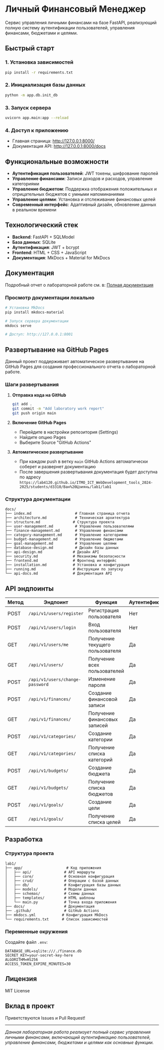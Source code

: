 # Личный Финансовый Менеджер

Сервис управления личными финансами на базе FastAPI, реализующий полную систему аутентификации пользователей, управления финансами, бюджетами и целями.

## Быстрый старт

### 1. Установка зависимостей
```bash
pip install -r requirements.txt
```

### 2. Инициализация базы данных
```bash
python -m app.db.init_db
```

### 3. Запуск сервера
```bash
uvicorn app.main:app --reload
```

### 4. Доступ к приложению
- Главная страница: http://127.0.0.1:8000/
- Документация API: http://127.0.0.1:8000/docs

## Функциональные возможности

- **Аутентификация пользователей**: JWT токены, шифрование паролей
- **Управление финансами**: Записи доходов и расходов, управление категориями
- **Управление бюджетом**: Поддержка отображения положительных и отрицательных бюджетов с умными напоминаниями
- **Управление целями**: Установка и отслеживание финансовых целей
- **Современный интерфейс**: Адаптивный дизайн, обновление данных в реальном времени

## Технологический стек

- **Backend**: FastAPI + SQLModel
- **База данных**: SQLite
- **Аутентификация**: JWT + bcrypt
- **Frontend**: HTML + CSS + JavaScript
- **Документация**: MkDocs + Material for MkDocs

## Документация

Подробный отчет о лабораторной работе см. в: [Полная документация](docs/index.md)

### Просмотр документации локально
```bash
# Установка MkDocs
pip install mkdocs-material

# Запуск сервера документации
mkdocs serve

# Доступ: http://127.0.0.1:8001
```

## Развертывание на GitHub Pages

Данный проект поддерживает автоматическое развертывание на GitHub Pages для создания профессионального отчета о лабораторной работе.

### Шаги развертывания

1. **Отправка кода на GitHub**
   ```bash
   git add .
   git commit -m "Add laboratory work report"
   git push origin main
   ```

2. **Включение GitHub Pages**
   - Перейдите в настройки репозитория (Settings)
   - Найдите опцию Pages
   - Выберите Source "GitHub Actions"

3. **Автоматическое развертывание**
   - При каждом push в ветку `main` GitHub Actions автоматически соберет и развернет документацию
   - После завершения развертывания документация будет доступна по адресу `https://lab4120.github.io/ITMO_ICT_WebDevelopment_tools_2024-2025/students/d3310/Ван%20Цзиянь/lab1/lab1`

### Структура документации

```
docs/
├── index.md                    # Главная страница отчета
├── architecture.md             # Техническая архитектура
├── structure.md               # Структура проекта
├── user-management.md          # Управление пользователями
├── finance-management.md       # Управление финансами
├── category-management.md      # Управление категориями
├── budget-management.md        # Управление бюджетами
├── goal-management.md          # Управление целями
├── database-design.md          # Дизайн базы данных
├── api-design.md              # Дизайн API
├── security.md                # Механизмы безопасности
├── frontend.md                # Фронтенд интерфейс
├── installation.md            # Установка и конфигурация
├── running.md                 # Инструкции по запуску
└── api-docs.md                # Документация API
```

## API эндпоинты

| Метод | Эндпоинт | Функция | Аутентификация |
|-------|----------|---------|----------------|
| POST | `/api/v1/users/register` | Регистрация пользователя | Нет |
| POST | `/api/v1/users/login` | Вход пользователя | Нет |
| GET | `/api/v1/users/me` | Получение текущего пользователя | Да |
| GET | `/api/v1/users/` | Получение всех пользователей | Да |
| POST | `/api/v1/users/change-password` | Изменение пароля | Да |
| POST | `/api/v1/finances/` | Создание финансовой записи | Да |
| GET | `/api/v1/finances/` | Получение финансовых записей | Да |
| POST | `/api/v1/categories/` | Создание категории | Да |
| GET | `/api/v1/categories/` | Получение списка категорий | Да |
| POST | `/api/v1/budgets/` | Создание бюджета | Да |
| GET | `/api/v1/budgets/` | Получение списка бюджетов | Да |
| POST | `/api/v1/goals/` | Создание цели | Да |
| GET | `/api/v1/goals/` | Получение списка целей | Да |

## Разработка

### Структура проекта
```
lab1/
├── app/                    # Код приложения
│   ├── api/               # API маршруты
│   ├── core/              # Основная конфигурация
│   ├── crud/              # Операции с базой данных
│   ├── db/                # Конфигурация базы данных
│   ├── models/            # Модели данных
│   ├── schemas/           # Схемы данных
│   ├── templates/         # HTML шаблоны
│   └── main.py            # Точка входа приложения
├── docs/                  # Документация
├── .github/               # GitHub Actions
├── mkdocs.yml            # Конфигурация MkDocs
└── requirements.txt      # Список зависимостей
```

### Переменные окружения
Создайте файл `.env`:
```env
DATABASE_URL=sqlite:///./finance.db
SECRET_KEY=your-secret-key-here
ALGORITHM=HS256
ACCESS_TOKEN_EXPIRE_MINUTES=30
```

## Лицензия

MIT License

## Вклад в проект

Приветствуются Issues и Pull Request!

---

*Данная лабораторная работа реализует полный сервис управления личными финансами, включающий аутентификацию пользователей, управление финансами, бюджетами и целями как основные функции.* 
